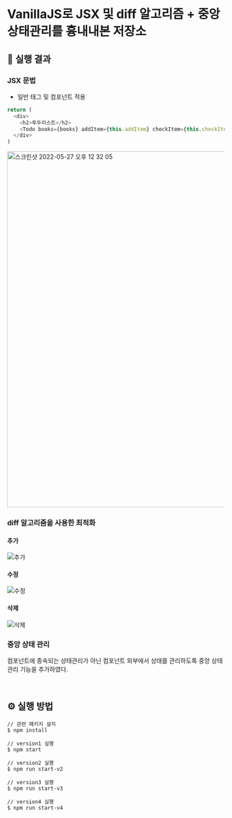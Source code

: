 # VanillaJS로 JSX 및 diff 알고리즘 + 중앙상태관리를 흉내내본 저장소

## 👀 실행 결과

### JSX 문법

- 일반 태그 및 컴포넌트 적용

```ts
return (
  <div>
    <h2>투두리스트</h2>
    <Todo books={books} addItem={this.addItem} checkItem={this.checkItem} removeItem={this.removeItem} />
  </div>
)
```

<img width="825" alt="스크린샷 2022-05-27 오후 12 32 05" src="https://user-images.githubusercontent.com/53927959/170624148-23085f0d-26b1-41e9-a9b1-64c640118782.png">

</br>

### diff 알고리즘을 사용한 최적화

#### 추가

![추가](https://user-images.githubusercontent.com/53927959/170624334-b03d0fef-c4be-4fef-8795-384ac73bf240.gif)


#### 수정

![수정](https://user-images.githubusercontent.com/53927959/170624517-5e5fd377-fd80-4a22-99b3-ca1d34443b2c.gif)

#### 삭제

![삭제](https://user-images.githubusercontent.com/53927959/170624635-e0324cb2-3ecb-49ed-ab71-a5029a775ca8.gif)


### 중앙 상태 관리
컴포넌트에 종속되는 상태관리가 아닌 컴포넌트 외부에서 상태를 관리하도록 중앙 상태 관리 기능을 추가하였다.




<br>

## ⚙️ 실행 방법

```
// 관련 패키지 설치
$ npm install

// version1 실행
$ npm start

// version2 실행
$ npm run start-v2

// version3 실행
$ npm run start-v3

// version4 실행
$ npm run start-v4
```
